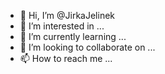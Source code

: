 - 👋 Hi, I’m @JirkaJelinek
- 👀 I’m interested in ...
- 🌱 I’m currently learning ...
- 💞️ I’m looking to collaborate on ...
- 📫 How to reach me ...

<!---
JirkaJelinek/JirkaJelinek is a ✨ special ✨ repository because its `README.md` (this file) appears on your GitHub profile.
You can click the Preview link to take a look at your changes.
--->
